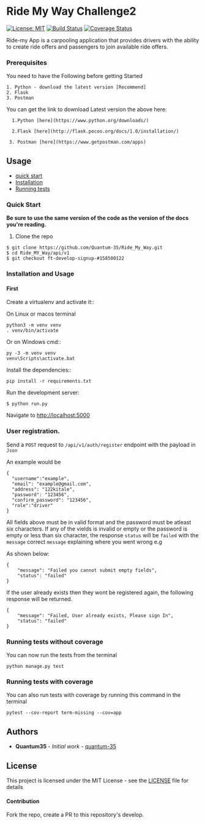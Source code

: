 # Ride My Way Challenge2
[![License: MIT](https://img.shields.io/badge/License-MIT-yellow.svg)](https://opensource.org/licenses/MIT)
[![Build Status](https://travis-ci.org/Quantum-35/Ride_My_Way_Challenge2.svg?branch=ft-develop-signup-%23158500122)](https://travis-ci.org/Quantum-35/Ride_My_Way_Challenge2)
[![Coverage Status](https://coveralls.io/repos/github/Quantum-35/Ride_My_Way_Challenge2/badge.svg?branch=ft-develop-signup-%23158500122)](https://coveralls.io/github/Quantum-35/Ride_My_Way_Challenge2?branch=ft-develop-signup-%23158500122&service=github)


Ride-my App is a carpooling application that provides drivers with the ability to create ride offers
and passengers to join available ride offers.

### Prerequisites

You need to have the Following before getting Started

```
1. Python - download the latest version [Recommend]
2. Flask
3. Postman
```
You can get the link to download Latest version the above here:

      1.Python [here](https://www.python.org/downloads/)

      2.Flask [here](http://flask.pocoo.org/docs/1.0/installation/)

     3. Postman [here](https://www.getpostman.com/apps)


## Usage
- [quick start](#Quick-Start)
- [Installation](#Installation-and-Usage)
- [Running tests](#running-tests)


### Quick Start
**Be sure to use the same version of the code as the version of the docs
you're reading.**
1. Clone the repo
  ```
  $ git clone https://github.com/Quantum-35/Ride_My_Way.git
  $ cd Ride_MY_Way/api/v1
  $ git checkout ft-develop-signup-#158500122
  ```
### Installation and Usage
#### First
Create a virtualenv and activate it::

On Linux or macos terminal

    python3 -m venv venv
    . venv/bin/activate

Or on Windows cmd::

    py -3 -m venv venv
    venv\Scripts\activate.bat

Install the dependencies::

    pip install -r requirements.txt 

Run the development server:
  ```
  $ python run.py
  ```

Navigate to [http://localhost:5000](http://localhost:5000)

### User registration.
Send a `POST` request to `/api/v1/auth/register` endpoint with the payload in
`Json`

An example would be
```
{   
  "username":"example",
  "email": "example@gmail.com",
  "address": "122kitale",
  "password": "123456",
  "confirm_password": "123456",
  "role":"driver"
}
```

All fields above must be in valid  format and the password must be
atleast six characters.
If any of the vields is invalid  or empty or the password is empty or less than
six character, the response `status` will be `failed` with the `message` correct `message`
explaining where you went wrong e.g

As shown below:
```
{
    "message": "Failed you cannot submit empty fields",
    "status": "failed"
}
```

If the user already exists then they wont be registered again, the
following response will be returned.
```
{
    "message": "Failed, User already exists, Please sign In",
    "status": "failed"
}
```

### Running tests without coverage
You can now run the tests from the terminal
```
python manage.py test
```

### Running tests with coverage
You can also run tests with coverage by running this command in the terminal
```
pytest --cov-report term-missing --cov=app
```
## Authors

* **Quantum35** - *Initial work* - [quantum-35](https://github.com/Quantum-35/Ride_My_Way/)

## License

This project is licensed under the MIT License - see the [LICENSE](LICENSE) file for details

#### Contribution
Fork the repo, create a PR to this repository's develop.
